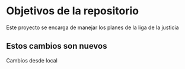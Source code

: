 # Objetivos de la repositorio

Este proyecto se encarga de manejar los planes de la liga de la justicia

## Estos cambios son nuevos
Cambios desde local